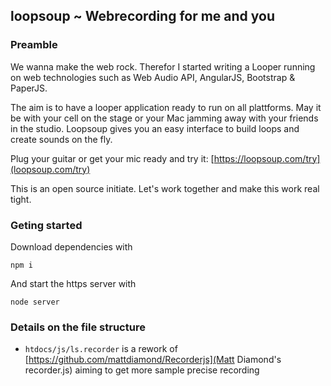 ## loopsoup ~ Webrecording for me and you
### Preamble
We wanna make the web rock. Therefor I started writing a Looper running on web technologies such as Web Audio API, AngularJS, Bootstrap & PaperJS.

The aim is to have a looper application ready to run on all plattforms. May it be with your cell on the stage or your Mac jamming away with your friends in the studio. Loopsoup gives you an easy interface to build loops and create sounds on the fly.

Plug your guitar or get your mic ready and try it: [https://loopsoup.com/try](loopsoup.com/try)

This is an open source initiate. Let's work together and make this work real tight.

### Geting started
Download dependencies with
```
npm i
```

And start the https server with
```
node server
```

### Details on the file structure
* `htdocs/js/ls.recorder` is a rework of [https://github.com/mattdiamond/Recorderjs](Matt Diamond's recorder.js) aiming to get more sample precise recording